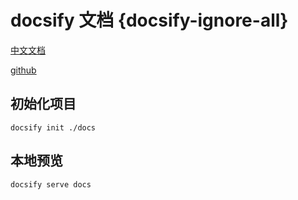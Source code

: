 # docsify 文档 {docsify-ignore-all}

[中文文档](https://docsify.js.org/#/zh-cn/)

[github](https://github.com/docsifyjs/docsify/)

## 初始化项目

```
docsify init ./docs
```

## 本地预览

```
docsify serve docs
```